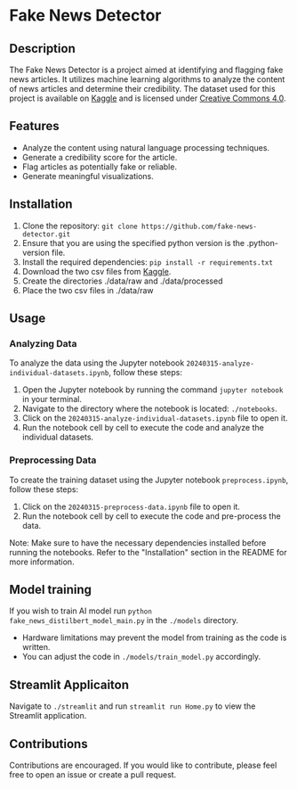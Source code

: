 # Fake News Detector

## Description

The Fake News Detector is a project aimed at identifying and flagging fake news articles. It utilizes machine learning algorithms to analyze the content of news articles and determine their credibility. The dataset used for this project is available on [Kaggle](https://www.kaggle.com/datasets/bhavikjikadara/fake-news-detection) and is licensed under [Creative Commons 4.0](https://creativecommons.org/licenses/by/4.0/).

## Features

- Analyze the content using natural language processing techniques.
- Generate a credibility score for the article.
- Flag articles as potentially fake or reliable.
- Generate meaningful visualizations.

## Installation

1. Clone the repository: `git clone https://github.com/fake-news-detector.git`
2. Ensure that you are using the specified python version is the .python-version file.
3. Install the required dependencies: `pip install -r requirements.txt`
4. Download the two csv files from [Kaggle](https://www.kaggle.com/datasets/bhavikjikadara/fake-news-detection).
5. Create the directories ./data/raw and ./data/processed
6. Place the two csv files in ./data/raw

## Usage

### Analyzing Data

To analyze the data using the Jupyter notebook `20240315-analyze-individual-datasets.ipynb`, follow these steps:

1. Open the Jupyter notebook by running the command `jupyter notebook` in your terminal.
2. Navigate to the directory where the notebook is located: `./notebooks`.
3. Click on the `20240315-analyze-individual-datasets.ipynb` file to open it.
4. Run the notebook cell by cell to execute the code and analyze the individual datasets.

### Preprocessing Data

To create the training dataset using the Jupyter notebook `preprocess.ipynb`, follow these steps:

1. Click on the `20240315-preprocess-data.ipynb` file to open it.
2. Run the notebook cell by cell to execute the code and pre-process the data.

Note: Make sure to have the necessary dependencies installed before running the notebooks. Refer to the "Installation" section in the README for more information.

## Model training

If you wish to train AI model run `python fake_news_distilbert_model_main.py` in the `./models` directory.

- Hardware limitations may prevent the model from training as the code is written.
- You can adjust the code in `./models/train_model.py` accordingly.

## Streamlit Applicaiton

Navigate to `./streamlit` and run `streamlit run Home.py` to view the Streamlit application.

## Contributions

Contributions are encouraged. If you would like to contribute, please feel free to open an issue or create a pull request.
